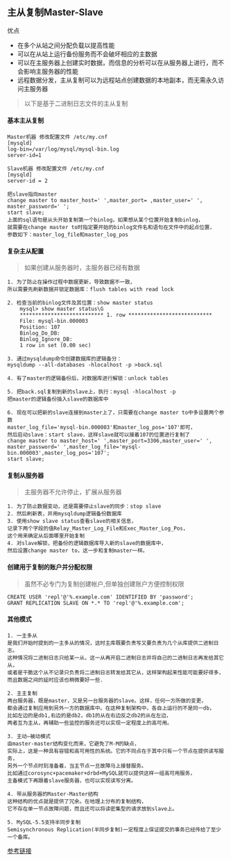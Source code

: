 ﻿## 主从复制Master-Slave
优点
- 在多个从站之间分配负载以提高性能
- 可以在从站上运行备份服务而不会破坏相应的主数据
- 可以在主服务器上创建实时数据，而信息的分析可以在从服务器上进行，而不会影响主服务器的性能
- 远程数据分发，主从复制可以为远程站点创建数据的本地副本，而无需永久访问主服务器

>以下是基于二进制日志文件的主从复制

#### 基本主从复制
```shell
Master机器 修改配置文件 /etc/my.cnf
[mysqld]
log-bin=/var/log/mysql/mysql-bin.log
server-id=1

Slave机器 修改配置文件 /etc/my.cnf
[mysqld]
server-id = 2

把slave指向master
change master to master_host=' ',master_port= ,master_user=' ',
master_password=' ';
start slave;
上面的sql语句是从头开始复制第一个binlog，如果想从某个位置开始复制binlog，
就需要在change master to时指定要开始的binlog文件名和语句在文件中的起点位置，
参数如下：master_log_file和master_log_pos

```
#### 复杂主从配置
>如果创建从服务器时，主服务器已经有数据
```shell
1. 为了防止在操作过程中数据更新，导致数据不一致，
所以需要先刷新数据并锁定数据库：flush tables with read lock

2. 检查当前的binlog文件及其位置：show master status
    mysql> show master status\G
    *************************** 1. row ***************************
    File: mysql-bin.000003
    Position: 107
    Binlog_Do_DB:
    Binlog_Ignore_DB:
    1 row in set (0.00 sec)

3. 通过mysqldump命令创建数据库的逻辑备分：
mysqldump --all-databases -hlocalhost -p >back.sql

4. 有了master的逻辑备份后，对数据库进行解锁：unlock tables

5. 把back.sql复制到新的slave上，执行：mysql -hlocalhost -p 
把master的逻辑备份插入slave的数据库中

6. 现在可以把新的slave连接到master上了，只需要在change master to中多设置两个参数
master_log_file='mysql-bin.000003'和master_log_pos='107'即可，
然后启动slave：start slave，这样slave就可以接着107的位置进行复制了
change master to master_host=' ',master_port=3306,master_user=' ',
master_password=' ',master_log_file='mysql-bin.000003',master_log_pos='107';
start slave;
```
#### 复制从服务器
>主服务器不允许停止，扩展从服务器
```shell
1. 为了防止数据变动，还是需要停止slave的同步：stop slave
2. 然后刷新表，并用mysqldump逻辑备份数据库
3. 使用show slave status查看slave的相关信息，
记录下两个字段的值Relay_Master_Log_File和Exec_Master_Log_Pos，
这个用来确定从后面哪里开始复制
4. 对slave解锁，把备份的逻辑数据库导入新的slave的数据库中，
然后设置change master to，这一步和复制master一样。
```


#### 创建用于复制的账户并分配权限
>虽然不必专门为复制创建帐户,但单独创建账户方便控制权限
```shell
CREATE USER 'repl'@'%.example.com' IDENTIFIED BY 'password';
GRANT REPLICATION SLAVE ON *.* TO 'repl'@'%.example.com';
```
#### 其他模式
```shell
1. 一主多从
是我们开始时提到的一主多从的情况，这时主库既要负责写又要负责为几个从库提供二进制日志。
这种情况将二进制日志只给某一从，这一从再开启二进制日志并将自己的二进制日志再发给其它从，
或者是干脆这个从不记录只负责将二进制日志转发给其它从，这样架构起来性能可能要好得多，
而且数据之间的延时应该也稍微要好一些.

2. 主主复制
两台服务器，既是master，又是另一台服务器的slave。这样，任何一方所做的变更，
都会通过复制应用到另外一方的数据库中。在这种复制架构中，各自上运行的不是同一db，
比如左边的是db1,右边的是db2，db1的从在右边反之db2的从在左边，
两者互为主从，再辅助一些监控的服务还可以实现一定程度上的高可用。

3. 主动—被动模式
由master-master结构变化而来，它避免了M-M的缺点，
实际上，这是一种具有容错和高可用性的系统。它的不同点在于其中只有一个节点在提供读写服务，
另外一个节点时刻准备着，当主节点一旦故障马上接替服务。
比如通过corosync+pacemaker+drbd+MySQL就可以提供这样一组高可用服务，
主备模式下再跟着slave服务器，也可以实现读写分离。

4. 带从服务器的Master-Master结构
这种结构的优点就是提供了冗余。在地理上分布的复制结构，
它不存在单一节点故障问题，而且还可以将读密集型的请求放到slave上。

5. MySQL-5.5支持半同步复制
Semisynchronous Replication(半同步复制)一定程度上保证提交的事务已经传给了至少一个备库。
```

[参考链接](https://segmentfault.com/a/1190000008942618)